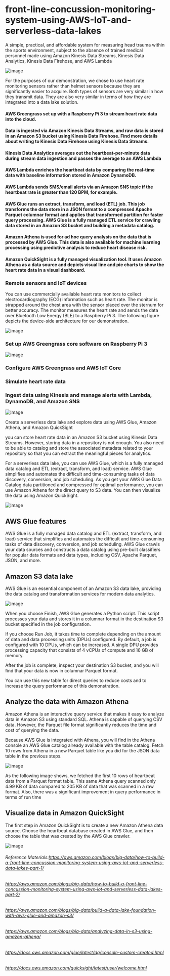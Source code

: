 # front-line-concussion-monitoring-system-using-AWS-IoT-and-serverless-data-lakes


A simple, practical, and affordable system for measuring head trauma within the sports environment, subject to the absence of trained medical personnel made using Amazon Kinesis Data Streams, Kinesis Data Analytics, Kinesis Data Firehose, and AWS Lambda




![image](https://user-images.githubusercontent.com/48589838/77403006-8d0b2180-6dd5-11ea-8e4e-54978db892b1.png)



For the purposes of our demonstration, we chose to use heart rate monitoring sensors rather than helmet sensors because they are significantly easier to acquire. Both types of sensors are very similar in how they transmit data. They are also very similar in terms of how they are integrated into a data lake solution.


#### AWS Greengrass set up with a Raspberry Pi 3 to stream heart rate data into the cloud.
#### Data is ingested via Amazon Kinesis Data Streams, and raw data is stored in an Amazon S3 bucket using Kinesis Data Firehose. Find more details about writing to Kinesis Data Firehose using Kinesis Data Streams.
#### Kinesis Data Analytics averages out the heartbeat-per-minute data during stream data ingestion and passes the average to an AWS Lambda
#### AWS Lambda enriches the heartbeat data by comparing the real-time data with baseline information stored in Amazon DynamoDB.
#### AWS Lambda sends SMS/email alerts via an Amazon SNS topic if the heartbeat rate is greater than 120 BPM, for example.
#### AWS Glue runs an extract, transform, and load (ETL) job. This job transforms the data store in a JSON format to a compressed Apache Parquet columnar format and applies that transformed partition for faster query processing. AWS Glue is a fully managed ETL service for crawling data stored in an Amazon S3 bucket and building a metadata catalog.
#### Amazon Athena is used for ad hoc query analysis on the data that is processed by AWS Glue. This data is also available for machine learning processing using predictive analysis to reduce heart disease risk.
#### Amazon QuickSight is a fully managed visualization tool. It uses Amazon Athena as a data source and depicts visual line and pie charts to show the heart rate data in a visual dashboard.


### Remote sensors and IoT devices
You can use commercially available heart rate monitors to collect electrocardiography (ECG) information such as heart rate. The monitor is strapped around the chest area with the sensor placed over the sternum for better accuracy. The monitor measures the heart rate and sends the data over Bluetooth Low Energy (BLE) to a Raspberry Pi 3. The following figure depicts the device-side architecture for our demonstration.


![image](https://user-images.githubusercontent.com/48589838/77403141-ca6faf00-6dd5-11ea-8ff5-bc32e9c45ad1.png)


### Set up AWS Greengrass core software on Raspberry Pi 3



![image](https://user-images.githubusercontent.com/48589838/77403220-eecb8b80-6dd5-11ea-86eb-4b33368de346.png)


### Configure AWS Greengrass and AWS IoT Core


### Simulate heart rate data

### Ingest data using Kinesis and manage alerts with Lambda, DynamoDB, and Amazon SNS


![image](https://user-images.githubusercontent.com/48589838/77403356-25090b00-6dd6-11ea-8033-987de454745a.png)


Create a serverless data lake and explore data using AWS Glue, Amazon Athena, and Amazon QuickSight


you can store heart rate data in an Amazon S3 bucket using Kinesis Data Streams. However, storing data in a repository is not enough. You also need to be able to catalog and store the associated metadata related to your repository so that you can extract the meaningful pieces for analytics.

For a serverless data lake, you can use AWS Glue, which is a fully managed data catalog and ETL (extract, transform, and load) service. AWS Glue simplifies and automates the difficult and time-consuming tasks of data discovery, conversion, and job scheduling. As you get your AWS Glue Data Catalog data partitioned and compressed for optimal performance, you can use Amazon Athena for the direct query to S3 data. You can then visualize the data using Amazon QuickSight.



![image](https://user-images.githubusercontent.com/48589838/77403552-5f72a800-6dd6-11ea-8fc5-e49c10235b06.png)


## AWS Glue features
AWS Glue is a fully managed data catalog and ETL (extract, transform, and load) service that simplifies and automates the difficult and time-consuming tasks of data discovery, conversion, and job scheduling. AWS Glue crawls your data sources and constructs a data catalog using pre-built classifiers for popular data formats and data types, including CSV, Apache Parquet, JSON, and more.

## Amazon S3 data lake
AWS Glue is an essential component of an Amazon S3 data lake, providing the data catalog and transformation services for modern data analytics.



![image](https://user-images.githubusercontent.com/48589838/77404067-27b83000-6dd7-11ea-824b-0cef3cb7fc8a.png)




When you choose Finish, AWS Glue generates a Python script. This script processes your data and stores it in a columnar format in the destination S3 bucket specified in the job configuration.

If you choose Run Job, it takes time to complete depending on the amount of data and data processing units (DPUs) configured. By default, a job is configured with 10 DPUs, which can be increased. A single DPU provides processing capacity that consists of 4 vCPUs of compute and 16 GB of memory.

After the job is complete, inspect your destination S3 bucket, and you will find that your data is now in columnar Parquet format.


You can use this new table for direct queries to reduce costs and to increase the query performance of this demonstration.

## Analyze the data with Amazon Athena
Amazon Athena is an interactive query service that makes it easy to analyze data in Amazon S3 using standard SQL. Athena is capable of querying CSV data. However, the Parquet file format significantly reduces the time and cost of querying the data. 


Because AWS Glue is integrated with Athena, you will find in the Athena console an AWS Glue catalog already available with the table catalog. Fetch 10 rows from Athena in a new Parquet table like you did for the JSON data table in the previous steps.


![image](https://user-images.githubusercontent.com/48589838/77406605-ed509200-6dda-11ea-99d9-8eabb716201b.png)



As the following image shows, we fetched the first 10 rows of heartbeat data from a Parquet format table. This same Athena query scanned only 4.99 KB of data compared to 205 KB of data that was scanned in a raw format. Also, there was a significant improvement in query performance in terms of run time


## Visualize data in Amazon QuickSight

The first step in Amazon QuickSight is to create a new Amazon Athena data source. Choose the heartbeat database created in AWS Glue, and then choose the table that was created by the AWS Glue crawler.



![image](https://user-images.githubusercontent.com/48589838/77406696-0f4a1480-6ddb-11ea-94f5-fd642ef2d0a8.png)



###### Reference Materials:https://aws.amazon.com/blogs/big-data/how-to-build-a-front-line-concussion-monitoring-system-using-aws-iot-and-serverless-data-lakes-part-1/
###### https://aws.amazon.com/blogs/big-data/how-to-build-a-front-line-concussion-monitoring-system-using-aws-iot-and-serverless-data-lakes-part-2/
###### https://aws.amazon.com/blogs/big-data/build-a-data-lake-foundation-with-aws-glue-and-amazon-s3/
###### https://aws.amazon.com/blogs/big-data/analyzing-data-in-s3-using-amazon-athena/
###### https://docs.aws.amazon.com/glue/latest/dg/console-custom-created.html
###### https://docs.aws.amazon.com/quicksight/latest/user/welcome.html

